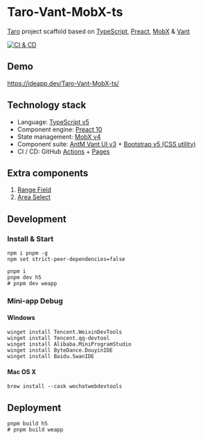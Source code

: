 # Taro-Vant-MobX-ts

[Taro][1] project scaffold based on [TypeScript][2], [Preact][3], [MobX][4] & [Vant][5]

[![CI & CD](https://github.com/idea2app/Taro-Vant-MobX-ts/actions/workflows/main.yml/badge.svg)][6]

## Demo

https://ideapp.dev/Taro-Vant-MobX-ts/

## Technology stack

- Language: [TypeScript v5][2]
- Component engine: [Preact 10][3]
- State management: [MobX v4][4]
- Component suite: [AntM Vant UI v3][5] + [Bootstrap v5 (CSS utility)][7]
- CI / CD: GitHub [Actions][8] + [Pages][9]

## Extra components

1. [Range Field](src/components/RangeField.tsx)
2. [Area Select](src/components/AreaSelect.tsx)

## Development

### Install & Start

```shell
npm i pnpm -g
npm set strict-peer-dependencies=false

pnpm i
pnpm dev h5
# pnpm dev weapp
```

### Mini-app Debug

#### Windows

```shell
winget install Tencent.WeixinDevTools
winget install Tencent.qq-devtool
winget install Alibaba.MiniProgramStudio
winget install ByteDance.DouyinIDE
winget install Baidu.SwanIDE
```

#### Mac OS X

```shell
brew install --cask wechatwebdevtools
```

## Deployment

```shell
pnpm build h5
# pnpm build weapp
```

[1]: https://taro-docs.jd.com/
[2]: https://www.typescriptlang.org/
[3]: https://preactjs.com/
[4]: https://github.com/mobxjs/mobx/blob/mobx4and5/docs/
[5]: https://antmjs.github.io/vantui/
[6]: https://github.com/idea2app/Taro-Vant-MobX-ts/actions/workflows/main.yml
[7]: https://getbootstrap.com/docs/5.1/getting-started/contents/#css-files
[8]: https://github.com/features/actions
[9]: https://pages.github.com/
